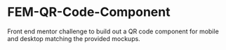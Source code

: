 # FEM-QR-Code-Component
Front end mentor challenge to build out a QR code component for mobile and desktop matching the provided mockups.
